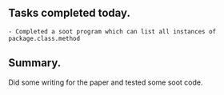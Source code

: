 ## Tasks completed today.
    - Completed a soot program which can list all instances of package.class.method
    
## Summary. 
Did some writing for the paper and tested some soot code. 

